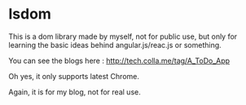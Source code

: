# lsdom

This is a dom library made by myself, not for public use, but only for learning the basic ideas behind angular.js/reac.js or something.

You can see the blogs here : http://tech.colla.me/tag/A_ToDo_App

Oh yes, it only supports latest Chrome.

Again, it is for my blog, not for real use.
